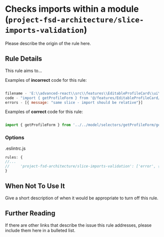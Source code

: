 # Checks imports within a module (`project-fsd-architecture/slice-imports-validation`)

<!-- end auto-generated rule header -->

Please describe the origin of the rule here.

## Rule Details

This rule aims to...

Examples of **incorrect** code for this rule:

```js

filename - 'E:\\advanced-react\\src\\features\\EditableProfileCard\\ui\\EditableProfileCard\\EditableProfileCard.tsx',
code - "import { getProfileForm } from '@/features/EditableProfileCard/model/selectors/getProfileForm/getProfileForm';",
errors - [{ message: "same slice - import should be relative"}]

```

Examples of **correct** code for this rule:

```js

import { getProfileForm } from '../../model/selectors/getProfileForm/getProfileForm';

```

### Options
.eslintrc.js
```js
rules: {
//...
//     'project-fsd-architecture/slice-imports-validation': ['error', { alias: '@' }]
}

```

## When Not To Use It

Give a short description of when it would be appropriate to turn off this rule.

## Further Reading

If there are other links that describe the issue this rule addresses, please include them here in a bulleted list.
